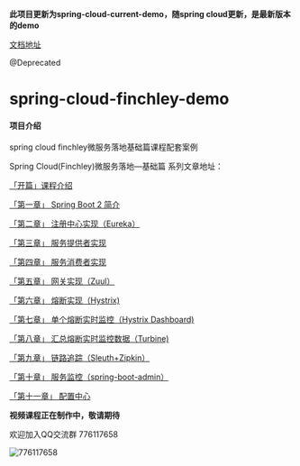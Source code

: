 **此项目更新为spring-cloud-current-demo，随spring cloud更新，是最新版本的demo**

[文档地址](https://fengxici.github.io/categories/spring-cloud/)


@Deprecated
# spring-cloud-finchley-demo

#### 项目介绍
spring cloud finchley微服务落地基础篇课程配套案例


Spring Cloud(Finchley)微服务落地—基础篇 系列文章地址：

[「开篇」课程介绍](https://www.toutiao.com/i6574902462610670093)

[「第一章」 Spring Boot 2 简介](https://www.toutiao.com/i6575313149900096007)

[「第二章」 注册中心实现（Eureka）](https://toutiao.com/i6575477581338903044)

[「第三章」 服务提供者实现](https://www.toutiao.com/i6576587174387384840/)

[「第四章」 服务消费者实现](https://www.toutiao.com/i6577282364555133453/)

[「第五章」 网关实现（Zuul）](https://www.toutiao.com/i6578085357047251459/)

[「第六章」 熔断实现（Hystrix)](https://www.toutiao.com/i6578303280131080712/)

[「第七章」 单个熔断实时监控（Hystrix Dashboard)](https://www.toutiao.com/i6579164462979219971/)

[「第八章」 汇总熔断实时监控数据（Turbine)](https://www.toutiao.com/i6579550792200487427/)

[「第九章」 链路追踪（Sleuth+Zipkin）](https://www.toutiao.com/i6580312083575865863/)

[「第十章」 服务监控（spring-boot-admin）](https://www.toutiao.com/i6580872004344218119/)

[「第十一章」 配置中心](https://www.toutiao.com/i6583202756876567044/)


 **视频课程正在制作中，敬请期待** 



欢迎加入QQ交流群 776117658

![776117658](https://images.gitee.com/uploads/images/2018/0706/220018_1227c1ae_460418.png "微信图片_20180706215954.png")


